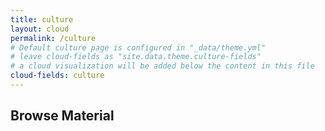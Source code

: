 ```yaml
---
title: culture
layout: cloud
permalink: /culture
# Default culture page is configured in "_data/theme.yml"
# leave cloud-fields as "site.data.theme.culture-fields"
# a cloud visualization will be added below the content in this file
cloud-fields: culture
---
```


## Browse Material

